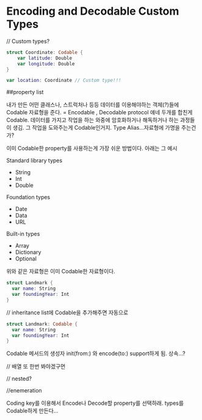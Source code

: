 # Encoding and Decodable Custom Types

  // Custom types?
  ```swift
  struct Coordinate: Codable {
      var latitude: Double
      var longitude: Double
  }

  var location: Coordinate // Custom type!!!
```

##property list  

  내가 만든 어떤 클래스나, 스트럭처나 등등 데이터를 이용해야하는 객체(?)들에
  Codable 자료형을 준다. = Encodable , Decodable protocol 얘네 두개를 합친게
  Codable. 데이터를 가지고 작업을 하는 와중에 암호화하거나 해독하거나 하는 과정들이 생김.
  그 작업을 도와주는게 Codable인거지. Type Alias...자료형에 가명을 주는건가?

  이미 Codable한 property를 사용하는게 가장 쉬운 방법이다.
  아래는 그 예시

  Standard library types
  - String
  - Int
  - Double

  Foundation types
  - Date
  - Data
  - URL

  Built-in types
  - Array
  - Dictionary
  - Optional

  위와 같은 자료형은 이미 Codable한 자료형이다.

  ```swift
  struct Landmark {
    var name: String
    var foundingYear: Int
  }
  ```

  // inheritance list에 Codable을 추가해주면 자동으로

  ```swift
  struct Landmark: Codable {
    var name: String
    var foundingYear: Int
  }
  ```
  Codable 메서드의 생성자 init(from:) 와 encode(to:) support하게 됨.
  상속...?

  // 배열 또 한번 봐야겠구먼

  // nested?

  //enemeration


  Coding key를 이용해서 Encode나 Decode할 property를 선택하래.
  types를 Codable하게 만든다...
